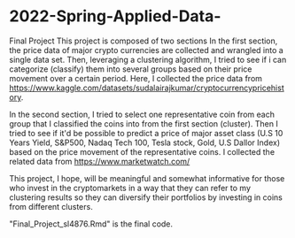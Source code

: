 # 2022-Spring-Applied-Data-
Final Project
This project is composed of two sections 
In the first section, the price data of major crypto currencies are collected and wrangled into a single data set. 
Then, leveraging a clustering algorithm, I tried to see if i can categorize (classify) them into several groups based on their price movement over a certain period. 
Here, I collected the price data from https://www.kaggle.com/datasets/sudalairajkumar/cryptocurrencypricehistory. 

In the second section, I tried to select one representative coin from each group that I classified the coins into from the first section (cluster). Then I tried to see if it'd be possible to predict a price of major asset class (U.S 10 Years Yield, S&P500, Nadaq Tech 100, Tesla stock, Gold, U.S Dallor Index) based on the price movement of the representative coins. 
I collected the related data from https://www.marketwatch.com/


This project, I hope, will be meaningful and somewhat informative for those who invest in the cryptomarkets in a way that they can refer to my clustering results so they can diversify their portfolios by investing in coins from different clusters.

"Final_Project_sl4876.Rmd" is the final code. 
